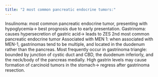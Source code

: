 ```yaml
---
title: "2 most common pancreatic endocrine tumors:"
---
```

Insulinoma: most common pancreatic endocrine tumor, presenting with hypoglycemia&#8594; best prognosis due to early presentation.
Gastrinoma: causes hypersecretion of gastric acid&#8594; leads to ZES
2nd most common pancreatic endocrine tumor
Associated with MEN 1: when associated with MEN-1, gastrinomas tend to be multiple, and located in the duodenum rather than the pancreas.
Most frequently occur in gastrinoma triangle: bounded by junction of cystic duct and CBD, the duodenum inferiorly, and the neck/body of the pancreas medially.
High gastrin levels may cause formation of carcinoid tumors in the stomach&#8594; regress after gastrinoma resection.

